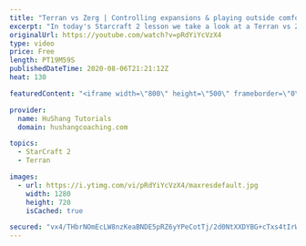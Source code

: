 ```yaml
---
title: "Terran vs Zerg | Controlling expansions & playing outside comfort zone"
excerpt: "In today's Starcraft 2 lesson we take a look at a Terran vs Zerg match where the focus is on controlling zergs expansions and limiting their map control. This type of play-style is a bit outside my comfort zone & I recommend taking some time to do this on occasion. Push your boundaries and play styles"
originalUrl: https://youtube.com/watch?v=pRdYiYcVzX4
type: video
price: Free
length: PT19M59S
publishedDateTime: 2020-08-06T21:21:12Z
heat: 130

featuredContent: "<iframe width=\"800\" height=\"500\" frameborder=\"0\" src=\"https://www.youtube.com/embed/pRdYiYcVzX4\" allow=\"accelerometer; autoplay; encrypted-media; gyroscope; picture-in-picture\" allowfullscreen></iframe>"

provider:
  name: HuShang Tutorials
  domain: hushangcoaching.com

topics:
  - StarCraft 2
  - Terran

images:
  - url: https://i.ytimg.com/vi/pRdYiYcVzX4/maxresdefault.jpg
    width: 1280
    height: 720
    isCached: true

secured: "vx4/THbrNOmEcLW8nzKeaBNDE5pRZ6yYPeCotTj/2d0NtXXDYBG+cTxs4tIrWs5gT9SN8FvbRXo4Ct/dJ7jErUVMB6Nm9FwG3Z/y+/b7e5l6XWnN+nxzVdp5CWeIYWQescod3Fl6Ci9EnsqWn1QIySkaUEuVBsdBcRJ/oKfgzCGF+oVZFuNNYpRDwRr121cyrnp2qLoIAoSI6cAoMZN1EWxHAPBQ0/qw89i4RCfOedI4euIudFL5XTqMmC94Xeevz7sDwN2+7FP0nVZO34dXx9vzfnFVjJ2amM6u2huGE9SgW1ZREa3aEZ5SgAm6jOXX5yy0qRCT+vWm2eZ6tF2FIDMPnBFTjUecWlGnPj9rJTCy1eF5HDMjd1zkwXROg4B7XeZ76ANIFwHEdDHv3KsyIsrI2/wWgQ5Ht9sgZYFJTcg=;N7A9uUz3zQO3opxeg1KGtw=="
---
```


